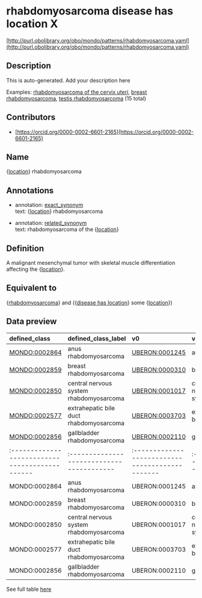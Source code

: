 # rhabdomyosarcoma disease has location X 

[http://purl.obolibrary.org/obo/mondo/patterns/rhabdomyosarcoma.yaml](http://purl.obolibrary.org/obo/mondo/patterns/rhabdomyosarcoma.yaml)
## Description 

This is auto-generated. Add your description here

Examples: [rhabdomyosarcoma of the cervix uteri](http://purl.obolibrary.org/obo/MONDO_0016282), [breast rhabdomyosarcoma](http://purl.obolibrary.org/obo/MONDO_0002859), [testis rhabdomyosarcoma](http://purl.obolibrary.org/obo/MONDO_0002860) (15 total)
## Contributors 
* [https://orcid.org/0000-0002-6601-2165](https://orcid.org/0000-0002-6601-2165) 
## Name 

{[location](http://www.w3.org/2002/07/owl#Thing)} rhabdomyosarcoma

## Annotations 

* annotation: [exact_synonym](http://www.geneontology.org/formats/oboInOwl#hasExactSynonym)  
text: {[location](http://www.w3.org/2002/07/owl#Thing)} rhabdomyosarcoma

* annotation: [related_synonym](http://www.geneontology.org/formats/oboInOwl#hasRelatedSynonym)  
text: rhabdomyosarcoma of the {[location](http://www.w3.org/2002/07/owl#Thing)}

## Definition 

A malignant mesenchymal tumor with skeletal muscle differentiation affecting the {[location](http://www.w3.org/2002/07/owl#Thing)}.

## Equivalent to 

{[rhabdomyosarcoma](http://purl.obolibrary.org/obo/MONDO_0005212)} and ({[disease has location](http://purl.obolibrary.org/obo/RO_0004026)} some {[location](http://www.w3.org/2002/07/owl#Thing)})

## Data preview 
| defined_class                                | defined_class_label                     | v0                                            | v0_label               |
|:---------------------------------------------|:----------------------------------------|:----------------------------------------------|:-----------------------|
| [MONDO:0002864](http://purl.obolibrary.org/obo/MONDO_0002864) | anus rhabdomyosarcoma                   | [UBERON:0001245](http://purl.obolibrary.org/obo/UBERON_0001245) | anus                   |
| [MONDO:0002859](http://purl.obolibrary.org/obo/MONDO_0002859) | breast rhabdomyosarcoma                 | [UBERON:0000310](http://purl.obolibrary.org/obo/UBERON_0000310) | breast                 |
| [MONDO:0002850](http://purl.obolibrary.org/obo/MONDO_0002850) | central nervous system rhabdomyosarcoma | [UBERON:0001017](http://purl.obolibrary.org/obo/UBERON_0001017) | central nervous system |
| [MONDO:0002577](http://purl.obolibrary.org/obo/MONDO_0002577) | extrahepatic bile duct rhabdomyosarcoma | [UBERON:0003703](http://purl.obolibrary.org/obo/UBERON_0003703) | extrahepatic bile duct |
| [MONDO:0002856](http://purl.obolibrary.org/obo/MONDO_0002856) | gallbladder rhabdomyosarcoma            | [UBERON:0002110](http://purl.obolibrary.org/obo/UBERON_0002110) | gall bladder           || defined:class                                | defined:class:label                     | v0                                            | v0:label               |
|:---------------------------------------------|:----------------------------------------|:----------------------------------------------|:-----------------------|
| MONDO:0002864 | anus rhabdomyosarcoma                   | UBERON:0001245 | anus                   |
| MONDO:0002859 | breast rhabdomyosarcoma                 | UBERON:0000310 | breast                 |
| MONDO:0002850 | central nervous system rhabdomyosarcoma | UBERON:0001017 | central nervous system |
| MONDO:0002577 | extrahepatic bile duct rhabdomyosarcoma | UBERON:0003703 | extrahepatic bile duct |
| MONDO:0002856 | gallbladder rhabdomyosarcoma            | UBERON:0002110 | gall bladder           |

See full table [here](https://github.com/monarch-initiative/mondo/blob/master/src/patterns/data/matches/rhabdomyosarcoma.tsv) 
